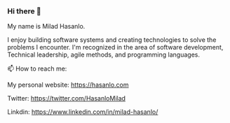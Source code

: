 ### Hi there 👋
My name is Milad Hasanlo.

I enjoy building software systems and creating technologies to solve the problems I encounter. 
I'm recognized in the area of software development, Technical leadership, agile methods, and programming languages. 

📫 How to reach me:

  My personal website: https://hasanlo.com

  Twitter: https://twitter.com/HasanloMilad

  Linkdin: https://www.linkedin.com/in/milad-hasanlo/

<!--
**hasanlo/hasanlo** is a ✨ _special_ ✨ repository because its `README.md` (this file) appears on your GitHub profile.

Here are some ideas to get you started:

- 🔭 I’m currently working on ...
- 🌱 I’m currently learning ...
- 👯 I’m looking to collaborate on ...
- 🤔 I’m looking for help with ...
- 💬 Ask me about ...
- 📫 How to reach me: ...
- 😄 Pronouns: ...
- ⚡ Fun fact: ...
-->
